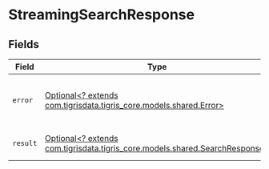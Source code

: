 # StreamingSearchResponse


## Fields

| Field                                                                                                                | Type                                                                                                                 | Required                                                                                                             | Description                                                                                                          |
| -------------------------------------------------------------------------------------------------------------------- | -------------------------------------------------------------------------------------------------------------------- | -------------------------------------------------------------------------------------------------------------------- | -------------------------------------------------------------------------------------------------------------------- |
| `error`                                                                                                              | [Optional<? extends com.tigrisdata.tigris_core.models.shared.Error>](../../models/shared/Error.md)                   | :heavy_minus_sign:                                                                                                   | The Error type defines a logical error model                                                                         |
| `result`                                                                                                             | [Optional<? extends com.tigrisdata.tigris_core.models.shared.SearchResponse>](../../models/shared/SearchResponse.md) | :heavy_minus_sign:                                                                                                   | Response struct for search                                                                                           |